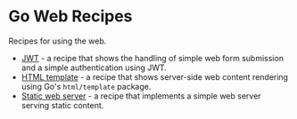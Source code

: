 # Go Web Recipes

Recipes for using the web.

* [JWT](jwt) - a recipe that shows the handling of simple web form submission and a simple authentication using JWT.
* [HTML template](html-template) - a recipe that shows server-side web content rendering using Go's `html/template` package.
* [Static web server](static) - a recipe that implements a simple web server serving static content.
